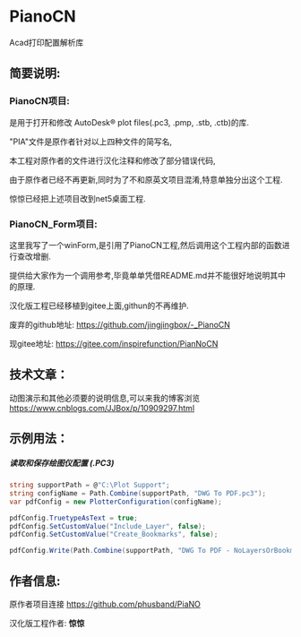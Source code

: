 # PianoCN

Acad打印配置解析库



## 简要说明:

### PianoCN项目:

是用于打开和修改 AutoDesk® plot files(.pc3, .pmp, .stb, .ctb)的库.

"PIA"文件是原作者针对以上四种文件的简写名,

本工程对原作者的文件进行汉化注释和修改了部分错误代码,

由于原作者已经不再更新,同时为了不和原英文项目混淆,特意单独分出这个工程.

惊惊已经把上述项目改到net5桌面工程.



### PianoCN_Form项目:

这里我写了一个winForm,是引用了PianoCN工程,然后调用这个工程内部的函数进行查改增删.

提供给大家作为一个调用参考,毕竟单单凭借README.md并不能很好地说明其中的原理.



汉化版工程已经移植到gitee上面,githun的不再维护.

废弃的github地址: https://github.com/jingjingbox/-_PianoCN

现gitee地址:     https://gitee.com/inspirefunction/PianNoCN



## 技术文章： 

动图演示和其他必须要的说明信息,可以来我的博客浏览 https://www.cnblogs.com/JJBox/p/10909297.html



## 示例用法：

##### 读取和保存绘图仪配置 (.PC3)

```csharp
string supportPath = @"C:\Plot Support";
string configName = Path.Combine(supportPath, "DWG To PDF.pc3");
var pdfConfig = new PlotterConfiguration(configName);

pdfConfig.TruetypeAsText = true;
pdfConfig.SetCustomValue("Include_Layer", false);
pdfConfig.SetCustomValue("Create_Bookmarks", false);

pdfConfig.Write(Path.Combine(supportPath, "DWG To PDF - NoLayersOrBookmarks.pc3"));
```



## 作者信息:

原作者项目连接 https://github.com/phusband/PiaNO

汉化版工程作者: **惊惊**

